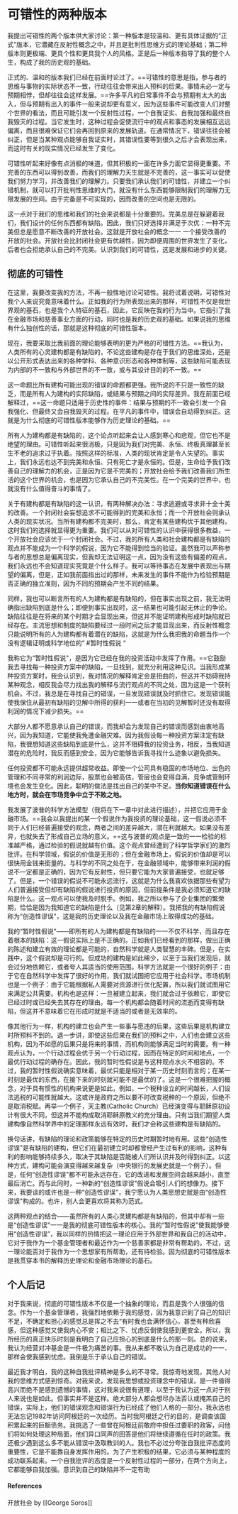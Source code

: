 # 可错性的两种版本

 我提出可错性的两个版本供大家讨论：第一种版本是较温和、更有具体证据的“正式”版本，它潜藏在反射性概念之中，并且是批判性思维方式的理论基础；第二种版本则更极端、更具个性和更具我个人的风格。正是后一种版本指导了我的整个人生，构成了我的历史观的基础。

 正式的、温和的版本我们已经在前面时论过了。==可错性的意思是指，参与者的思维与事物的实际状态不一致，行动往往会带来出人预料的后果。事情未必一定与预期相悖，但却往往会这样发展。==许多平凡的日常事件不会与预期有太大的出入，但与预期有出入的事件一般来说却更有意义，因为这些事件可能改变人们对整个世界的看法，而且可能引发一个反射性过程，一个自我证实、自我加强和最终自我毁灭的过程。当它发生时，这种过程会促使流行中的观点和事态的发展相互远远偏离，而且很难保证它们会再回到原来的发展轨道。在通常情况下，错误往往会被纠正，但是当某种观点能够自我证实时，其错误性要等到很久之后才会表现出来，而这时有关的现实情况已经发生了变化。

 可错性听起来好像有点消极的味道，但其积极的一面在许多力面它显得更重要。不完善的东西可以得到改善，而我们的理解力天生就是不完善的，这一事实可以促使我们努力学习，并改善我们的理解力。只要我们承认我们的可错性，并建立一个纠错机制，就可以打开批判性思维的大门，就没有什么东西能够限制我们的理解力无限发展的空间。由于完备是不可实现的，因而改善的空间也是无限的。

 这一点对于我们的思维和我们的社会来说都是十分重要的。完美总是在躲避着我们，我们设计的任何东西都有缺陷。因此，我们只好选择并满足于次优：一种不完美但总是愿意不断改善的开放社会。这就是开放社会的概念一一 一个接受改善的开放的社会。开放社会比封闭社会更有优越性，因为即便周围的世界发生了变化，后者也会拒绝承认自己的不完美。认识到我们的可错性，这是发展和进步的关键。

## 彻底的可错性

 在这里，我要改变我的方法，不再一般性地讨论可错性。我将试着说明，可错性对我个人来说究竟意味着什么。正如我的行为所表现出来的那样，可错性不仅是我世界观的基石，也是我个人特征的基石，因此，它反映在我的行为当中。它指引了我在金融市场和慈善事业方面的行动，同时也是我的历史观的基础。如果说我的思维有什么独创性的话，那就是这种彻底的可错性版本。

 现在，我要采取比我前面的理论能够表明的更为严格的可错性方法。==我认为，人类所有的心灵建构都是有缺陷的，不论这些建构是存在于我们的思维深处，还是以公开形式表达出来的各种学科、各种意识形态和各种体制等，这些缺陷可能表现为内部的不一致和与外部世界的不一致，或与其设计目的的不一致。==

 这一命题比所有建构可能出现的错误的命题都更强。我所说的不只是一致性的缺乏，而是所有人为建构的实际缺陷，或结果与预期之间的实际差异。我在前面已经解释过，==这一命题只适用于历史性的事件：结果与预期的不一致会引发一个自我强化、但最终又会自我毁灭的过程。在平凡的事件中，错误会自动得到纠正。这就是为什么彻底的可错性版本能够作为历史理论的基础。==

 所有人为建构都是有缺陷的，这个论点听起来会让人感到寒心和悲观，但它也不是绝望的理由。可错性听起来很消极，只是因为我们对完美、永恒、终极真理甚至长生不老的追求过于执着。按照这样的标准，人类的现状肯定是令人失望的。事实上，我们永远也达不到完美和永恒、只有死亡才是永恒的。但是，生命给予我们改善自己的理解力的机会，正是因为它是不完美的；开放社会给予我们改善我们所生活的这个世界的机会，也是因为它承认自己的不完美性。在一个完美的世界中，也就没有什么值得奋斗的事情了。

 关于有建构都是有缺陷的这一认识，有两种解决办法：寻求逃避或寻求非十全十美的改善。一个封闭社会妄想追求不可能得到的完美和永恒；而一个开放社会则承认人类的现实状况。当所有建构都不完美时，那么，肯定有某些建构优于其他建构，这时我们的选择就显得更为重要。我们可以从对可错性的认识中获得很多教益，一个开放社会应该优于一个封闭社会。不过，我的所有人类和社会建构都是有缺陷的观点并不能成为一个科学的假说，因为它不能得到恰当的验证。虽然我可以声称参与者的思想总是偏离现实，但我却无法证明这一点，因为没有这些有偏差的观点，我们永远也不会知道现实究竟是个什么样子。我可以等待事态在发展中表现出与期望的偏离，但是，正如我前面指出过的那样，未来发生的事件不能作为检验预期是否正确的独立准则，因为不同的预期会产生不同的结果。

 同样，我也可以断言所有的人为建构都是有缺陷的，但在事实出现之前，我无法明确指出缺陷到底是什么；即便到事实出现时，这一结果也可能引起无休止的争论。缺陷往往是在将来的某个时期才会显现出来，但这并不能证明建构形成时缺陷就已经存在。主流思想和制度的缺陷要经过一段时间之后才能显现出来，而反射性概念只能说明所有的人为建构都有着潜在的缺陷，这就是为什么我把我的命題当作一个没有逻辑证明或科学地位的“ #暂时性假说 “

 我称它为“暂时性假说"，是因为它已经在我的投资活动中发挥了作用。==它鼓励我去寻找每一种投资方案中的缺陷，一旦找到，就充分利用这种见识。当我形成某种投资方案时，我会认识到，我对情况的解释肯定会是扭曲的，但这并不妨碍我持某种观念，相反我会尽力找出我的解释与流行观点的不同之处，因为这是一个获利机会。不过，我总是在寻找自己的错误，一旦发现错误就及时抓住它。发现错误能使我保住从最初有缺陷的见解中所得的获利一一或者在当初的见解暫时还没有取得利润的情况下减少损失。==

 大部分人都不愿意承认自己的错误，而我却会为发现自己的错误而感到由衷地高兴，因为我知道，它能使我免遭金融灾难。因为我假设每一种投资方案注定有缺陷，我很想知道这些缺陷到底是什么，这并不阻碍我的投资业务，相反，当我知道潜在的危险时，我反而感到安全，因为它能够告诉我寻找什么迹象以避免损失。

 任何投资都不可能永远提供超常收益。即使一个公司具有稳固的市场地位、出色的管理和不同寻常的利润边际，股票也会被高估，管层也会变得自满，竞争或管制环境也会发生变化。因此，聪明的做法是找出自己的美中不足。**当你知道错误在什么地方时，就会在市场竞争中立于不败之地。**

 我发展了波普的科学方法模型（我将在下一章中对此进行描述），并把它应用于金融市场。==我会以我提出的某一个假说作为我投资的理论基础，这一假说必须不同于人们已经普遍接受的观念，两者之间的差异越大，潜在利就越大。如果没有差异，也就失去了形成自己立场的意义。==这与波普的观点是一致的一一检验的标准越严格，通过检验的假说就越有价值。这个观点曾经遭到了科学哲学家们的激烈批评。在科学领域，假说的价值是无形的；但在金融市场上，假说的价值却是可以很快用金钱来銜量的。与科学的不同之处在于，在金融领域中，能够带来利润的假说不一定都是正确的，因为它有反射性，但只要它能为大家普遍接受，也就足够了。但是，一个错误的假说不可能永远流行，这就是为什么我喜欢依据那些有望为人们普遍接受但却有缺陷的假说进行投资的原因，但前提条件是我必须知道它的缺陷是什么。这一观点可以使我及时脱手。例如，我之所以参与了企业集团的繁荣期，恰恰是因为我知道它的缺陷是什么（见第2章的解释）。我把我的有缺陷假说称为“创造性谬误"，这是我的历史理论以及我在金融市场上取得成功的基础。

 我的“暂时性假说"——即所有的人为建构都是有缺陷的一一不仅不科学，而且存在着根本的缺陷：这一假说实际上是不正确的。正如我们已经看到的那样，做出正确的陈述和建立有效的理论都是可能的，自然科学就是人类智慧的丰碑。但是，在实践中，这个假说却是可行的。但成功的建构是如此稀少，以至于当我们发现后，就会过分地依赖它，或者夸人其适当的使用范围。科学方法就是一个很好的例子：由于它在自然科学中发挥了很好的作用，我们就试图把它应用于社会科学。市场机制也是一个例子：由于它能根据私人需要对资源进行优化配置，所以我们就试图用它来满足公共需要。机构也是这样：一旦被建立起来，我们就会过于依赖它，即使它已经过时或已经失去其存在的理由。每一个机构都会随着时间的流逝而变得有缺陷，但这并不意味着它在形成时就是不适当的或者是无效率的。

 像其他行为一样，机构的建立也会产生一些事与愿违的后果，这些后果是机构建立时所预料不到的。退一步讲，即使这些后果在我们的预料之中，人们也会建立这些机构，因为不如愿的后果只是将来的事情，而机构则能够满足当时的需要。有一种观点认为，一个行动过程会优于另一个行动过程，因而在特定的时间和地点，一个最优行动过程的确存在。因此，我的暂时性假说是与这种观点水火不相容的。不过，我的暂时性假说确实意味着，最优只能是相对于某一历史时刻而言的；在某一时刻是最优的东西，在接下来的时刻就可能不是最优的了。这是一个很难把握的概念，对于具有惯性的机构来说更是如此，例如，一个税种设立的时间越长，人们设法逃税的可能性就越大。这或许是政府之所以要不时改变税种的一个原因，但绝不是取消税赋。再举一个例子，天主教(Catholic Church）已经演变得与耶稣原初设计有很大不同，但这并不能构成取消耶稣原教义的充分理由。只有当我们期望人类建构像自然科学界中的定理那样永远有效时，我们才会称这些建构是有缺陷的。

 换句话讲，有缺陷的理论和政策能够在特定的历史时期暂时地有用。这些“创造性谬误"是有缺陷的建构，但它们在最初建立时却都曾经产生过有利的影响，这种有利的影响能够持续多久，取决于其缺陷是否能被人们所认识并及时得到纠正。以这种方式，建构可能会演变得越来越复杂（中央银行的发展史就是一个例子）。但是，任何“创造性谬误"都不可能永远存在，它的改进和发展空间会越来越小，直至最后消亡。而与此同时，一种新的“创造性谬误"假说会吸引人们的想像力。接下来，我要谈的或许也是一种“创造性谬误"，我宁愿认为人类思想史就是由“创造性谬误"构成的。也许，别人会更喜欢将其称为范式。

 这两种观点的结合——虽然所有的人类心灵建构都是有缺陷的，但其中却有一些是“创造性谬误"一一是我的彻底可错性版本的核心。我的“暂时性假说”使我能够使用“创造性谬误”，我以同样的热情把这一理论应用于外部世界和我自己的活动中，它对于我作为一个基金管理者和最近作为一个慈善家都是非常有帮助的。不过，这一理论能否对于我作为一个思想家有所帮助，还有待检验。因为彻底的可错性版本是我贯穿本书的解释历史理论和金融市场理论的基石。

## 个人后记

 对于我来说，彻底的可错性版本不仅是一个抽象的理论，而且是我个人很强的信念。作为一个基金管理者，我强烈地依赖于我的感觉，因为我意识到了自己的知识不足，不确定和担心的感觉总是挥之不去“有时我也会满怀信心，甚至有种欣喜感，但这种感觉又使我内心不安；相比之下、忧虑反倒使我感到更安全。所以，我所经历的真正快乐时刻是我明白了自己应担心的到底是什么的那一刻。总的说来，我认为经营对冲基金是一件极为痛苦的事。我从来都不敢认为自己是成功的一一．那样会使我感到忧虑。我倒是乐于承认自己的错误。

 最近我才明白，我的这种自我批评精神是多么的不寻常。我惊奇地发现，其他人对我的思维方式感到惊奇。对我来说，发现我思想或投资理念中的错误，是一件值得高兴而绝不是感到遗憾的事情，这对我来说很有道理，以至于我认为这一点对于别人来说也是如此。但事实并不是这样。绝大部分人都会想尽办法否认或掩羔自己的错误，实际上，他们的错误观念和错误行为已经成了他们人格的一部分。我永远也无法忘记1982年访问阿根廷的一次经历。当时我阿根廷之行的目的，是调查该国积累起来的巨额债务。我挑选了一些曾在阿根廷前敢府中担任过要职的政客，问他们将如何处理这种局面，他们异口同声的回答是他们将继续遵循在任时的政策。我还极少遇到这么多不能从错误中汲取教训的人。我也不必过分夸张自我批评态度的重要性，它是不能靠自身发挥作用的。为了产生积极的结果，它必须与某种程度的成功联系起来。一个自我批评的态度是一个反射性过程的一部分，在两个方向上，它都能够自我加强。意识到自己的缺陷并不一定有助
 
 
 #### References

开放社会 by   [[George Soros]]  
